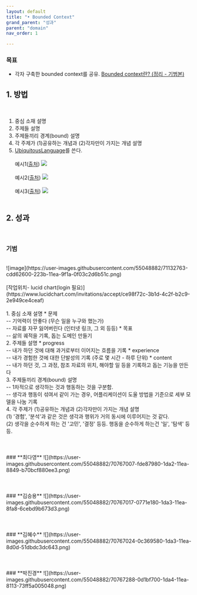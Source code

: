 ```yaml
---
layout: default
title: "• Bounded Context"
grand_parent: "성과"
parent: "domain"
nav_order: 1

---
```


### **목표**

* 각자 구축한 bounded context를 공유. [Bounded context란? (정리 - 기범본)](../../../2_study_theory/docs/0.concepts/bounded-context.md)

## 1. 방법
<br>

1. 중심 소재 설명
2. 주제들 설명
3. 주제들끼리 경계(bound) 설명
4. 각 주제가 (1)공유하는 개념과 (2)각자만이 가지는 개념 설명
5. [UbiquitousLanguage](https://martinfowler.com/bliki/UbiquitousLanguage.html)를 쓴다.
<br><br>
예시1([출처](https://martinfowler.com/bliki/BoundedContext.html))
![](https://martinfowler.com/bliki/images/boundedContext/sketch.png)
<br><br>
예시2([출처](https://www.informatik-aktuell.de/entwicklung/methoden/ddd-context-is-king-kein-context-keine-microservices.html))
![](https://www.informatik-aktuell.de/fileadmin/templates/wr/pics/Artikel/02_Entwicklung/Methoden/DDD_Abb9_Martincevic.png)
<br><br>
예시3([출처](https://jaxenter.de/domain-driven-design-2475))
![](https://jaxenter.de/wp-content/uploads/2013/09/kernland_ddd_2.jpg)
<br><br>

## 2. 성과
<br>

### 기범
<br>
![image](https://user-images.githubusercontent.com/55048882/71132763-cdd62600-223b-11ea-9f1a-0f03c2d6b51c.png)
<br><br>
[작업위치- lucid chart(login 필요)](https://www.lucidchart.com/invitations/accept/ce98f72c-3b1d-4c2f-b2c9-2e949ce4ceaf)
<br><br>
1. 중심 소재 설명
* 문제
<br>-- 기억력이 안좋다 (무슨 일을 누구와 했는가)
<br>-- 자료를 자꾸 잃어버린다 (인터넷 링크, 그 외 등등)
* 목표
<br>-- 삶의 궤적을 기록, 돕는 도메인 만들기
<br>
2. 주제들 설명
* progress
<br>-- 내가 하던 것에 대해 과거로부터 이어지는 흐름을 기록
* experience
<br>-- 내가 경험한 것에 대한 단발성의 기록 (주로 몇 시간 - 하루 단위)
* content
<br>-- 내가 하던 것, 그 과정, 참조 자료의 위치, 해야할 일 등을 기록하고 돕는 기능을 만든다
<br>
3. 주제들끼리 경계(bound) 설명
<br>-- 1차적으로 생각하는 것과 행동하는 것을 구분함.
<br>-- 생각과 행동이 섞여서 같이 가는 경우, 어플리케이션이 도울 방법을 기준으로 세부 모델을 나눔
기록
<br>
4. 각 주제가 (1)공유하는 개념과 (2)각자만이 가지는 개념 설명
<br>(1) '경험', '분석'과 같은 것은 생각과 행위가 거의 동시에 이루어지는 것 같다.
<br>(2) 생각을 순수하게 하는 건 '고민', '결정' 등등. 행동을 순수하게 하는건 '일', '탐색' 등등.
<br><br><br><br>
### **최다영**
![](https://user-images.githubusercontent.com/55048882/70767007-fde87980-1da2-11ea-8849-b70bcf880ee3.png)
<br><br><br><br>
### **김승용**
![](https://user-images.githubusercontent.com/55048882/70767017-0771e180-1da3-11ea-8fa8-6cebd9b673d3.png)
<br><br><br><br>
### **김혜수**
![](https://user-images.githubusercontent.com/55048882/70767024-0c369580-1da3-11ea-8d0d-51dbdc3dc643.png)
<br><br><br><br>
### **박진경**
![](https://user-images.githubusercontent.com/55048882/70767288-0d1bf700-1da4-11ea-8113-73ff5a005048.png)